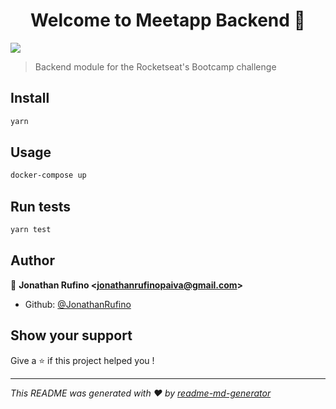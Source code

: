 <h1 align="center">Welcome to Meetapp Backend 👋</h1>
<p>
  <img src="https://img.shields.io/badge/version-1.0.0-blue.svg?cacheSeconds=2592000" />
</p>

> Backend module for the Rocketseat&#39;s Bootcamp challenge

## Install

```sh
yarn
```

## Usage

```sh
docker-compose up
```

## Run tests

```sh
yarn test
```

## Author

👤 **Jonathan Rufino &lt;jonathanrufinopaiva@gmail.com&gt;**

* Github: [@JonathanRufino](https://github.com/JonathanRufino)

## Show your support

Give a ⭐️ if this project helped you !

***
_This README was generated with ❤️ by [readme-md-generator](https://github.com/kefranabg/readme-md-generator)_

